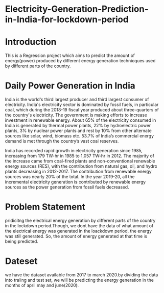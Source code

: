# Electricity-Generation-Prediction-in-India-for-lockdown-period
# Introduction
This is a Regression project which aims to predict the amount of energy(power) produced by different energy generation technioques used by different parts of the country.
# Daily Power Generation in India
India is the world's third largest producer and third largest consumer of electricity. India's electricity sector is dominated by fossil fuels, in particular coal, which during the 2018-19 fiscal year produced about three-quarters of the country's electricity. The government is making efforts to increase investment in renewable energy. About 65% of the electricity consumed in India is generated by thermal power plants, 22% by hydroelectric power plants, 3% by nuclear power plants and rest by 10% from other alternate sources like solar, wind, biomass etc. 53.7% of India’s commercial energy demand is met through the country’s vast coal reserves.

India has recorded rapid growth in electricity generation since 1985, increasing from 179 TW-hr in 1985 to 1,057 TW-hr in 2012. The majority of the increase came from coal-fired plants and non-conventional renewable energy sources (RES), with the contribution from natural gas, oil, and hydro plants decreasing in 2012-2017. The contribution from renewable energy sources was nearly 20% of the total. In the year 2019-20, all the incremental electricity generation is contributed by renewable energy sources as the power generation from fossil fuels decreased.

# Problem Statement
pridicitng the electrical energy generation by different parts of the country in the lockdown period.Though, we dont have the data of what amount of the electrical energy was generated in the loackdown period, the energy was still generated. So, the amount of energy generated at that time is being predicted.
# Dateset
we have the dataset available from 2017 to march 2020.by dividing the data into traiing and test set, we will be predicting the energy generation in the months of april may and june(2020).
